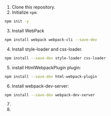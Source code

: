 1. Clone this repository.
2. Initialize `npm`:

```sh
npm init -y
```

3. Install WebPack

```sh
npm install webpack webpack-cli --save-dev
```

4. Install style-loader and css-loader.

```sh
npm install --save-dev style-loader css-loader
```

5. install HtmlWebpackPlugin plugin:

```sh
npm install --save-dev html-webpack-plugin
```

6. Install webpack-dev-server:

```sh
npm install --save-dev webpack-dev-server
```

7.
8.
